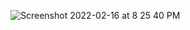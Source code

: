 ![Screenshot 2022-02-16 at 8 25 40 PM](https://user-images.githubusercontent.com/82862036/154291137-6b7b5470-bfa6-4d29-8f7e-25be34793983.png)
